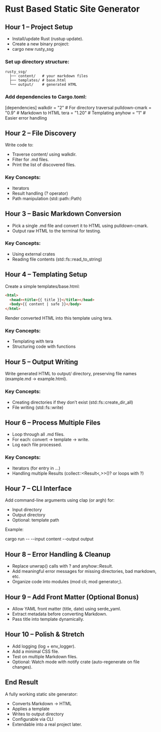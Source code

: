 # Rust Based Static Site Generator

## Hour 1 – Project Setup

- Install/update Rust (rustup update).
- Create a new binary project:
- cargo new rusty_ssg


### Set up directory structure:

```
rusty_ssg/
  ├── content/   # your markdown files
  ├── templates/ # base.html
  └── output/    # generated HTML
```


### Add dependencies to Cargo.toml:

[dependencies]
walkdir = "2"        # For directory traversal
pulldown-cmark = "0.9"  # Markdown to HTML
tera = "1.20"        # Templating
anyhow = "1"         # Easier error handling

## Hour 2 – File Discovery

Write code to:

- Traverse content/ using walkdir.
- Filter for .md files.
- Print the list of discovered files.

### Key Concepts:

- Iterators
- Result handling (? operator)
- Path manipulation (std::path::Path)

## Hour 3 – Basic Markdown Conversion

- Pick a single .md file and convert it to HTML using pulldown-cmark.
- Output raw HTML to the terminal for testing.

### Key Concepts:

- Using external crates
- Reading file contents (std::fs::read_to_string)

## Hour 4 – Templating Setup

Create a simple templates/base.html:

```html
<html>
  <head><title>{{ title }}</title></head>
  <body>{{ content | safe }}</body>
</html>
```


Render converted HTML into this template using tera.

### Key Concepts:

- Templating with tera
- Structuring code with functions

## Hour 5 – Output Writing

Write generated HTML to output/ directory, preserving file names (example.md → example.html).

### Key Concepts:

- Creating directories if they don’t exist (std::fs::create_dir_all)
- File writing (std::fs::write)

## Hour 6 – Process Multiple Files

- Loop through all .md files.
- For each: convert → template → write.
- Log each file processed.

### Key Concepts:

- Iterators (for entry in ...)
- Handling multiple Results (collect::<Result<_,_>>()? or loops with ?)

## Hour 7 – CLI Interface

Add command-line arguments using clap (or argh) for:

- Input directory
- Output directory
- Optional: template path

Example:

cargo run -- --input content --output output

## Hour 8 – Error Handling & Cleanup

- Replace unwrap() calls with ? and anyhow::Result.
- Add meaningful error messages for missing directories, bad markdown, etc.
- Organize code into modules (mod cli; mod generator;).

## Hour 9 – Add Front Matter (Optional Bonus)

- Allow YAML front matter (title, date) using serde_yaml.
- Extract metadata before converting Markdown.
- Pass title into template dynamically.

## Hour 10 – Polish & Stretch

- Add logging (log + env_logger).
- Add a minimal CSS file.
- Test on multiple Markdown files.
- Optional: Watch mode with notify crate (auto-regenerate on file changes).

## End Result

A fully working static site generator:

- Converts Markdown → HTML
- Applies a template
- Writes to output directory
- Configurable via CLI
- Extendable into a real project later.
